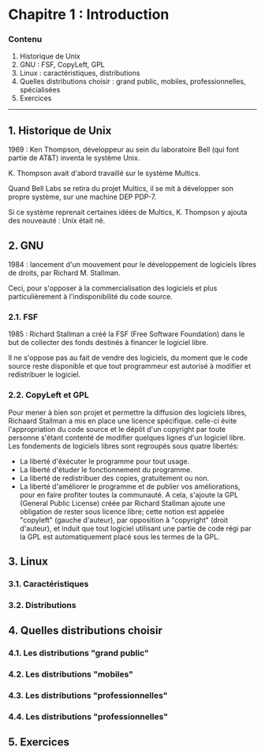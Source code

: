 # Chapitre 1 : Introduction

### Contenu

1. Historique de Unix
2. GNU : FSF, CopyLeft, GPL
3. Linux : caractéristiques, distributions
4. Quelles distributions choisir : grand public, mobiles, professionnelles, spécialisées
5. Exercices

----------------------------------------------------------------------------------------------------------------------

## 1. Historique de Unix

1969 : Ken Thompson, développeur au sein du laboratoire Bell (qui font partie de AT&T) inventa le système Unix.

K. Thompson avait d'abord travaillé sur le système Multics. 

Quand Bell Labs se retira du projet Multics, il se mit à développer son propre système, sur une machine DEP PDP-7.

Si ce système reprenait certaines idées de Multics, K. Thompson y ajouta des nouveauté : Unix était né.

## 2. GNU

1984 : lancement d'un mouvement pour le développement de logiciels libres de droits, par Richard M. Stallman. 

Ceci, pour s'opposer à la commercialisation des logiciels et plus particulièrement à l'indisponibilité du code source. 

### 2.1. FSF

1985 : Richard Stallman a créé la FSF (Free Software Foundation) dans le but de collecter des fonds destinés à financer le logiciel libre.

Il ne s'oppose pas au fait de vendre des logiciels, du moment que le code source reste disponible et que tout programmeur est autorisé à modifier et redistribuer le logiciel.  

### 2.2. CopyLeft et GPL

Pour mener à bien son projet et permettre la diffusion des logiciels libres, Richaard Stallman a mis en place une licence spécifique. celle-ci évite l'appropriation du code source et le dépôt d'un copyright par toute personne s'étant contenté de modifier quelques lignes d'un logiciel libre.
Les fondements de logiciels libres sont regroupés sous quatre libertés:
- La liberté d'éxécuter le programme pour tout usage.
- La liberté d'étuder le fonctionnement du programme.
- La liberté de redistribuer des copies, gratuitement ou non.
- La liberté d'améliorer le programme et de publier vos améliorations, pour en faire profiter toutes la communauté.
A cela, s'ajoute la GPL (General Public License) créée par Richard Stallman ajoute une obligation de rester sous licence libre; cette notion est appelée "copyleft" (gauche d'auteur), par opposition à "copyright" (droit d'auteur), et induit que tout logiciel utilisant une partie de code régi par la GPL est automatiquement placé sous les termes de la GPL.

## 3. Linux
### 3.1. Caractéristiques
### 3.2. Distributions

## 4. Quelles distributions choisir
### 4.1. Les distributions "grand public"
### 4.2. Les distributions "mobiles"
### 4.3. Les distributions "professionnelles"
### 4.4. Les distributions "professionnelles"

## 5. Exercices
